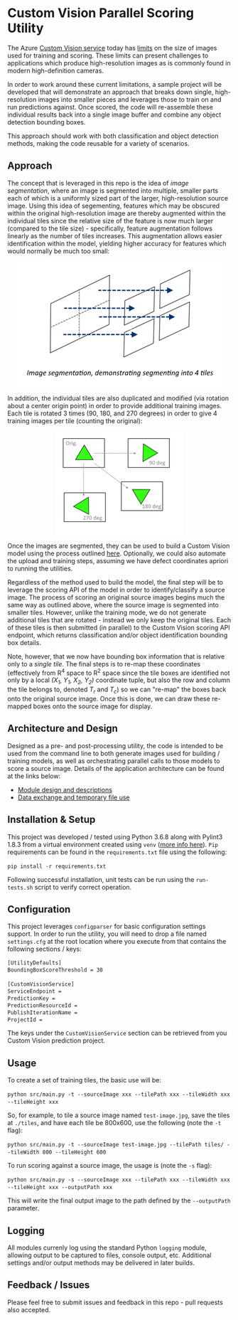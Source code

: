 # Custom Vision Parallel Scoring Utility
  
The Azure [Custom Vision service][1] today has [limits][2] on the size of images used for training and scoring. These limits can present challenges to applications which produce high-resolution images as is commonly found in modern high-definition cameras.

In order to work around these current limitations, a sample project will be developed that will demonstrate an approach that breaks down single, high-resolution images into smaller pieces and leverages those to train on and run predictions against. Once scored, the code will re-assemble these individual results back into a single image buffer and combine any object detection bounding boxes.

This approach should work with both classification and object detection methods, making the code reusable for a variety of scenarios.

## Approach

The concept that is leveraged in this repo is the idea of _image segmentation_, where an image is segmented into multiple, smaller parts each of which is a uniformly sized part of the larger, high-resolution source image. Using this idea of segementing, features which may be obscured within the original high-resolution image are thereby augmented within the individual tiles since the relative size of the feature is now much larger (compared to the tile size) - specifically, feature augmentation follows linearly as the number of tiles increases. This augmentation allows easier identification within the model, yielding higher accuracy for features which would normally be much too small:

<p align="center"> 
    <img src="docs/segmentation-example-1.png">
</p>

In addition, the individual tiles are also duplicated and modified (via rotation about a center origin point) in order to provide additional training images. Each tile is rotated 3 times (90, 180, and 270 degrees) in order to give 4 training images per tile (counting the original):

<p align="center"> 
    <img src="docs/rotation-example-1.png">
</p>

Once the images are segmented, they can be used to build a Custom Vision model using the process outlined [here][3]. Optionally, we could also automate the upload and training steps, assuming we have defect coordinates apriori to running the utilities.

Regardless of the method used to build the model, the final step will be to leverage the scoring API of the model in order to identify/classify a source image. The process of scoring an original source images begins much the same way as outlined above, where the source image is segmented into smaller tiles. However, unlike the training mode, we do not generate additional tiles that are rotated - instead we only keep the original tiles. Each of these tiles is then submitted (in parallel) to the Custom Vision scoring API endpoint, which returns classification and/or object identification bounding box details.

Note, however, that we now have bounding box information that is relative only to a *single tile*. The final steps is to re-map these coordinates (effectively from R<sup>4</sup> space to R<sup>2</sup> space since the tile boxes are identified not only by a local _(X<sub>1</sub>, Y<sub>1</sub>, X<sub>2</sub>, Y<sub>2</sub>)_ coordinate tuple, but also the row and column the tile belongs to, denoted _T<sub>r</sub>_ and _T<sub>c</sub>_) so we can "re-map" the boxes back onto the original source image. Once this is done, we can draw these re-mapped boxes onto the source image for display.

## Architecture and Design

Designed as a pre- and post-processing utility, the code is intended to be used from the command line to both generate images used for building / training models, as well as orchestrating parallel calls to those models to score a source image. Details of the application architecture can be found at the links below:

* [Module design and descriptions](docs/module-design.md)
* [Data exchange and temporary file use](docs/data-exchange.md)

## Installation & Setup

This project was developed / tested using Python 3.6.8 along with Pylint3 1.8.3 from a virtual environment created using `venv` ([more info here][4]). `Pip` requirements can be found in the `requirements.txt` file using the following: 

`pip install -r requirements.txt`

Following successful installation, unit tests can be run using the `run-tests.sh` script to verify correct operation.

## Configuration

This project leverages `configparser` for basic configuration settings support. In order to run the utility, you will need to drop a file named `settings.cfg` at the root location where you execute from that contains the following sections / keys:

```
[UtilityDefaults]
BoundingBoxScoreThreshold = 30

[CustomVisionService]
ServiceEndpoint = 
PredictionKey = 
PredictionResourceId = 
PublishIterationName = 
ProjectId = 
```

The keys under the `CustomVisionService` section can be retrieved from you Custom Vision prediction project.

## Usage

To create a set of training tiles, the basic use will be:

`python src/main.py -t --sourceImage xxx --tilePath xxx --tileWidth xxx --tileHeight xxx`

So, for example, to tile a source image named `test-image.jpg`, save the tiles at `./tiles`, and have each tile be 800x600, use the following (note the `-t` flag):

`python src/main.py -t --sourceImage test-image.jpg --tilePath tiles/ --tileWidth 800 --tileHeight 600`

To run scoring against a source image, the usage is (note the `-s` flag):

`python src/main.py -s --sourceImage xxx --tilePath xxx --tileWidth xxx --tileHeight xxx --outputPath xxx`

This will write the final output image to the path defined by the `--outputPath` parameter.

## Logging

All modules currenly log using the standard Python `logging` module, allowing output to be captured to files, console output, etc. Additional settings and/or output methods may be delivered in later builds.

## Feedback / Issues

Please feel free to submit issues and feedback in this repo - pull requests also accepted.


[1]: https://docs.microsoft.com/en-us/azure/cognitive-services/custom-vision-service/home
[2]: https://docs.microsoft.com/en-us/azure/cognitive-services/custom-vision-service/limits-and-quotas
[3]: https://docs.microsoft.com/en-us/azure/cognitive-services/custom-vision-service/get-started-build-detector 
[4]: https://docs.python.org/3.6/library/venv.html 